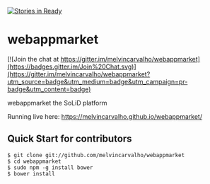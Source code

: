 [![Stories in Ready](https://badge.waffle.io/melvincarvalho/webappmarket.png?label=ready&title=Ready)](https://waffle.io/melvincarvalho/webappmarket)
# webappmarket

[![Join the chat at https://gitter.im/melvincarvalho/webappmarket](https://badges.gitter.im/Join%20Chat.svg)](https://gitter.im/melvincarvalho/webappmarket?utm_source=badge&utm_medium=badge&utm_campaign=pr-badge&utm_content=badge)

webappmarket the SoLiD platform

Running live here: https://melvincarvalho.github.io/webappmarket/

Quick Start for contributors
----------------------------

```
$ git clone git://github.com/melvincarvalho/webappmarket
$ cd webappmarket
$ sudo npm -g install bower
$ bower install
```
